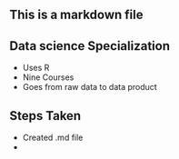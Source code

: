 ## This is a markdown file

## Data science Specialization 

* Uses R
* Nine Courses
* Goes from raw data to data product

## Steps Taken

* Created .md file
* 